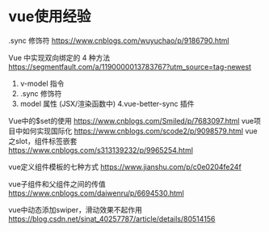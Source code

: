 # vue使用经验

.sync 修饰符
https://www.cnblogs.com/wuyuchao/p/9186790.html

Vue 中实现双向绑定的 4 种方法 https://segmentfault.com/a/1190000013783767?utm_source=tag-newest
1. v-model 指令
2. .sync 修饰符
3. model 属性 (JSX/渲染函数中)
4.vue-better-sync 插件

Vue中的$set的使用  https://www.cnblogs.com/Smiled/p/7683097.html
vue项目中如何实现国际化 https://www.cnblogs.com/scode2/p/9098579.html
vue之slot，组件标签嵌套 https://www.cnblogs.com/s313139232/p/9965254.html

vue定义组件模板的七种方式 https://www.jianshu.com/p/c0e0204fe24f

vue子组件和父组件之间的传值 https://www.cnblogs.com/daiwenru/p/6694530.html

vue中动态添加swiper，滑动效果不起作用 https://blog.csdn.net/sinat_40257787/article/details/80514156
